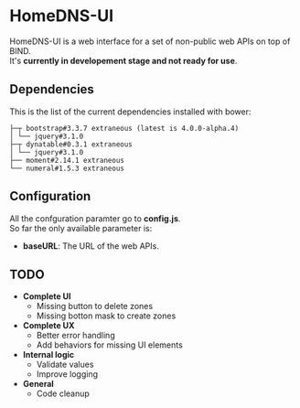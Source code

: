 # HomeDNS-UI

HomeDNS-UI is a web interface for a set of non-public web APIs on top of BIND.  
It's **currently in developement stage and not ready for use**.

## Dependencies
This is the list of the current dependencies installed with bower:
```
├─┬ bootstrap#3.3.7 extraneous (latest is 4.0.0-alpha.4)
│ └── jquery#3.1.0
├─┬ dynatable#0.3.1 extraneous
│ └── jquery#3.1.0
├── moment#2.14.1 extraneous
└── numeral#1.5.3 extraneous
```

## Configuration
All the confguration paramter go to **config.js**.  
So far the only available parameter is:
 * **baseURL**: The URL of the web APIs.

## TODO
 * **Complete UI**
   * Missing button to delete zones
   * Missing botton mask to create zones
  * **Complete UX**
    * Better error handling
    * Add behaviors for missing UI elements
  * **Internal logic**
    * Validate values
    * Improve logging
  * **General**
    * Code cleanup

